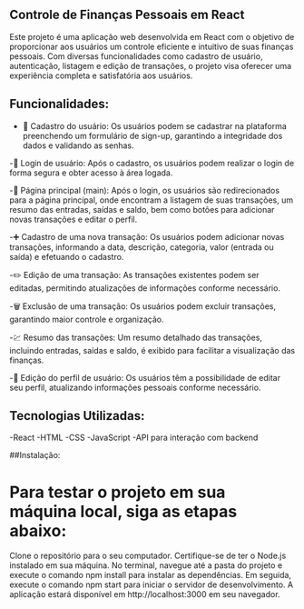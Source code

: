 ## Controle de Finanças Pessoais em React

Este projeto é uma aplicação web desenvolvida em React com o objetivo de proporcionar aos usuários um controle eficiente e intuitivo de suas finanças pessoais. Com diversas funcionalidades como cadastro de usuário, autenticação, listagem e edição de transações, o projeto visa oferecer uma experiência completa e satisfatória aos usuários.

## Funcionalidades:

* 📝 Cadastro do usuário: Os usuários podem se cadastrar na plataforma preenchendo um formulário de sign-up, garantindo a integridade dos dados e validando as senhas.

-🔐 Login de usuário: Após o cadastro, os usuários podem realizar o login de forma segura e obter acesso à área logada.

-💼 Página principal (main): Após o login, os usuários são redirecionados para a página principal, onde encontram a listagem de suas transações, um resumo das entradas, saídas e saldo, bem como botões para adicionar novas transações e editar o perfil.

-➕ Cadastro de uma nova transação: Os usuários podem adicionar novas transações, informando a data, descrição, categoria, valor (entrada ou saída) e efetuando o cadastro.

-✏️ Edição de uma transação: As transações existentes podem ser editadas, permitindo atualizações de informações conforme necessário.

-🗑️ Exclusão de uma transação: Os usuários podem excluir transações, garantindo maior controle e organização.

-💹 Resumo das transações: Um resumo detalhado das transações, incluindo entradas, saídas e saldo, é exibido para facilitar a visualização das finanças.

-📝 Edição do perfil de usuário: Os usuários têm a possibilidade de editar seu perfil, atualizando informações pessoais conforme necessário.

## Tecnologias Utilizadas:

-React
-HTML
-CSS
-JavaScript
-API para interação com backend

##Instalação:

# Para testar o projeto em sua máquina local, siga as etapas abaixo:

Clone o repositório para o seu computador.
Certifique-se de ter o Node.js instalado em sua máquina.
No terminal, navegue até a pasta do projeto e execute o comando npm install para instalar as dependências.
Em seguida, execute o comando npm start para iniciar o servidor de desenvolvimento.
A aplicação estará disponível em http://localhost:3000 em seu navegador.


